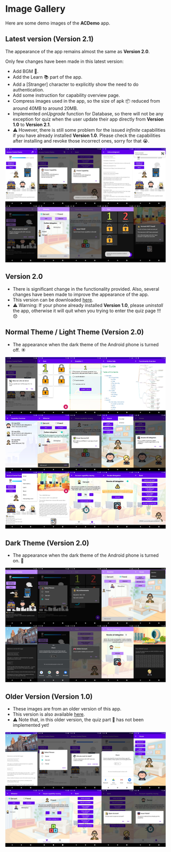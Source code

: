 # Image Gallery
Here are some demo images of the __ACDemo__ app.


## Latest version (Version 2.1)
The appearance of the app remains almost the same as __Version 2.0__. 

Only few changes have been made in this latest version:
- Add BGM :musical_note:.
- Add the Learn :books: part of the app.
- Add a [Stranger] character to explicitly show the need to do authentication.
- Add some instruction for capability overview page.
- Compress images used in the app, so the size of apk​ :package: reduced from around 40MB to around 20MB.
- Implemented _onUpgrade_ function for Database, so there will not be any exception for quiz when the user update their app directly from __Version 1.0__ to __Version 2.1__.
- :warning: However, there is still some problem for the issued _infinite_ capabilities if you have already installed __Version 1.0__. Please check the capabilities after installing and revoke those incorrect ones, sorry for that :sob:.

<div align=center><img src="images/demo_new.png"/></div>


## Version 2.0
- There is significant change in the functionality provided. Also, several changes have been made to improve the appearance of the app.
- This version can be downloaded [here](https://github.com/YechengChu/ACDemo/raw/master/ACDemo.apk).
- :warning: Warning: If your phone already installed __Version 1.0__, please _uninstall_ the app, otherwise it will quit when you trying to enter the quiz page !!! :disappointed:


## Normal Theme / Light Theme (Version 2.0)
- The appearance when the dark theme of the Android phone is turned off. :sunny:

<div align=center><img src="images/demo_light.png"/></div>


## Dark Theme (Version 2.0)
- The appearance when the dark theme of the Android phone is turned on. :crescent_moon:

<div align=center><img src="images/demo_dark.png"/></div>


## Older Version (Version 1.0)
- These images are from an older version of this app.
- This version is also available [here](https://github.com/YechengChu/ACDemo/raw/master/ACDemo_old.apk).
- :warning: Note that, in this older version, the quiz part :pencil: has not been implemented yet!

<div align=center><img src="images/demo_img_old.png"/></div>
